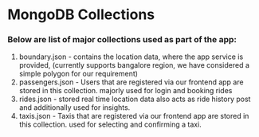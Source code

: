 # MongoDB Collections

### Below are list of major collections used as part of the app: ###

1. boundary.json - contains the location data, where the app service is provided, (currently supports bangalore region, we have considered a simple polygon for our requirement)
2. passengers.json - Users that are registered via our frontend app are stored in this collection. majorly used for login and booking rides
3. rides.json - stored real time location data also acts as ride history post and additionally used for insights.
4. taxis.json - Taxis that are registered via our frontend app are stored in this collection. used for selecting and confirming a taxi.
